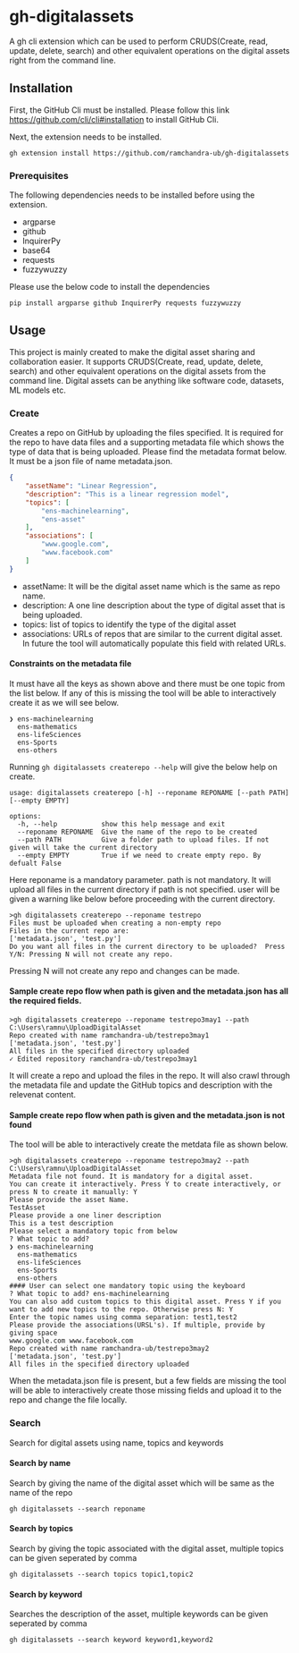 # gh-digitalassets
A gh cli extension which can be used to perform CRUDS(Create, read, update, delete, search) and other equivalent operations on the digital assets right from the command line.

## Installation
First, the GitHub Cli must be installed. Please follow this link https://github.com/cli/cli#installation to install GitHub Cli.

Next, the extension needs to be installed.
```console
gh extension install https://github.com/ramchandra-ub/gh-digitalassets
```

### Prerequisites
The following dependencies needs to be installed before using the extension.
- argparse
- github
- InquirerPy
- base64
- requests
- fuzzywuzzy

Please use the below code to install the dependencies
```console
pip install argparse github InquirerPy requests fuzzywuzzy

```

## Usage
This project is mainly created to make the digital asset sharing and collaboration easier. It supports CRUDS(Create, read, update, delete, search) and other equivalent operations on the digital assets from the command line. Digital assets can be anything like software code, datasets, ML models etc.

### Create
Creates a repo on GitHub by uploading the files specified. It is required for the repo to have data files and a supporting metadata file which shows the type of data that is being uploaded. Please find the metadata format below. It must be a json file of name metadata.json.
```json
{
    "assetName": "Linear Regression",
    "description": "This is a linear regression model",
    "topics": [
        "ens-machinelearning",
        "ens-asset"
    ],
    "associations": [
        "www.google.com",
        "www.facebook.com"
    ]
}
```
- assetName: It will be the digital asset name which is the same as repo name.
- description: A one line description about the type of digital asset that is being uploaded.
- topics: list of topics to identify the type of the digital asset
- associations: URLs of repos that are similar to the current digital asset. In future the tool will automatically populate this field with related URLs.

#### Constraints on the metadata file
It must have all the keys as shown above and there must be one topic from the list below. If any of this is missing the tool will be able to interactively create it as we will see below.
```
❯ ens-machinelearning
  ens-mathematics
  ens-lifeSciences
  ens-Sports
  ens-others
  ```

Running ```gh digitalassets createrepo --help``` will give the below help on create.

```console
usage: digitalassets createrepo [-h] --reponame REPONAME [--path PATH] [--empty EMPTY]

options:
  -h, --help           show this help message and exit
  --reponame REPONAME  Give the name of the repo to be created
  --path PATH          Give a folder path to upload files. If not given will take the current directory
  --empty EMPTY        True if we need to create empty repo. By defualt False
```

Here reponame is a mandatory parameter. path is not mandatory. It will upload all files in the current directory if path is not specified. user will be given a warning like below before proceeding with the current directory.

```console
>gh digitalassets createrepo --reponame testrepo
Files must be uploaded when creating a non-empty repo
Files in the current repo are:
['metadata.json', 'test.py']
Do you want all files in the current directory to be uploaded?  Press Y/N: Pressing N will not create any repo.
```
Pressing N will not create any repo and changes can be made.

#### Sample create repo flow when path is given and the metadata.json has all the required fields.
```console
>gh digitalassets createrepo --reponame testrepo3may1 --path C:\Users\ramnu\UploadDigitalAsset
Repo created with name ramchandra-ub/testrepo3may1
['metadata.json', 'test.py']
All files in the specified directory uploaded
✓ Edited repository ramchandra-ub/testrepo3may1
```
It will create a repo and upload the files in the repo. It will also crawl through the metadata file and update the GitHub topics and description with the relevenat content.

#### Sample create repo flow when path is given and the metadata.json is not found
The tool will be able to interactively create the metdata file as shown below.
```console
>gh digitalassets createrepo --reponame testrepo3may2 --path C:\Users\ramnu\UploadDigitalAsset
Metadata file not found. It is mandatory for a digital asset.
You can create it interactively. Press Y to create interactively, or press N to create it manually: Y
Please provide the asset Name.
TestAsset
Please provide a one liner description
This is a test description
Please select a mandatory topic from below
? What topic to add?
❯ ens-machinelearning
  ens-mathematics
  ens-lifeSciences
  ens-Sports
  ens-others
#### User can select one mandatory topic using the keyboard
? What topic to add? ens-machinelearning
You can also add custom topics to this digital asset. Press Y if you want to add new topics to the repo. Otherwise press N: Y
Enter the topic names using comma separation: test1,test2
Please provide the associations(URSL's). If multiple, provide by giving space
www.google.com www.facebook.com
Repo created with name ramchandra-ub/testrepo3may2
['metadata.json', 'test.py']
All files in the specified directory uploaded
```

When the metadata.json file is present, but a few fields are missing the tool will be able to interactively create those missing fields and upload it to the repo and change the file locally.

### Search

Search for digital assets using name, topics and keywords

#### Search by name

Search by giving the name of the digital asset which will be same as the name of the repo

```
gh digitalassets --search reponame

```
#### Search by topics

Search by giving the topic associated with the digital asset, multiple topics can be given seperated by comma
```
gh digitalassets --search topics topic1,topic2

```

#### Search by keyword

Searches the description of the asset, multiple keywords can be given seperated by comma

```
gh digitalassets --search keyword keyword1,keyword2

```

